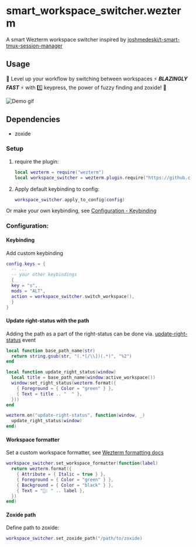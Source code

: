 # smart_workspace_switcher.wezterm

A smart Wezterm workspace switcher inspired by [joshmedeski/t-smart-tmux-session-manager](https://github.com/joshmedeski/t-smart-tmux-session-manager)

## Usage

💨 Level up your workflow by switching between workspaces ⚡ ***BLAZINGLY FAST*** ⚡ with 1️⃣ keypress, the power of fuzzy finding and zoxide! 💨

![Demo gif](https://github.com/MLFlexer/smart_workspace_switcher.wezterm/assets/75012728/a4f82fcf-5304-4891-a1e2-346767678dc6)

## Dependencies

* zoxide

### Setup

1. require the plugin:

    ```lua
    local wezterm = require("wezterm")
    local workspace_switcher = wezterm.plugin.require("https://github.com/MLFlexer/smart_workspace_switcher.wezterm")
    ```

2. Apply default keybinding to config:

    ```lua
    workspace_switcher.apply_to_config(config)
    ```

Or make your own keybinding, see [Configuration - Keybinding](#Keybinding)


### Configuration:
#### Keybinding
Add custom keybinding

  ```lua
  config.keys = {
    -- ...
    -- your other keybindings
    {
    key = "s",
    mods = "ALT",
    action = workspace_switcher.switch_workspace(),
    }
  }
  ```
#### Update right-status with the path
Adding the path as a part of the right-status can be done via. [update-right-status](https://wezfurlong.org/wezterm/config/lua/window-events/update-right-status.html) event

  ```lua
  local function base_path_name(str)
    return string.gsub(str, "(.*[/\\])(.*)", "%2")
  end

  local function update_right_status(window)
    local title = base_path_name(window:active_workspace())
    window:set_right_status(wezterm.format({
      { Foreground = { Color = "green" } },
      { Text = title .. "  " },
    }))
  end

  wezterm.on("update-right-status", function(window, _)
    update_right_status(window)
  end)
  ```
#### Workspace formatter
Set a custom workspace formatter, see [Wezterm formatting docs](https://wezfurlong.org/wezterm/config/lua/wezterm/format.html)

  ```lua
  workspace_switcher.set_workspace_formatter(function(label)
    return wezterm.format({
      { Attribute = { Italic = true } },
      { Foreground = { Color = "green" } },
      { Background = { Color = "black" } },
      { Text = "󱂬: " .. label },
    })
  end)
  ```
#### Zoxide path
Define path to zoxide:

  ```lua
  workspace_switcher.set_zoxide_path("/path/to/zoxide)
  ```
